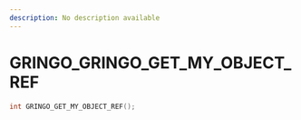 ```yaml
---
description: No description available 
---
```


# GRINGO\_GRINGO_GET_MY_OBJECT_REF

```cpp
int GRINGO_GET_MY_OBJECT_REF();
```